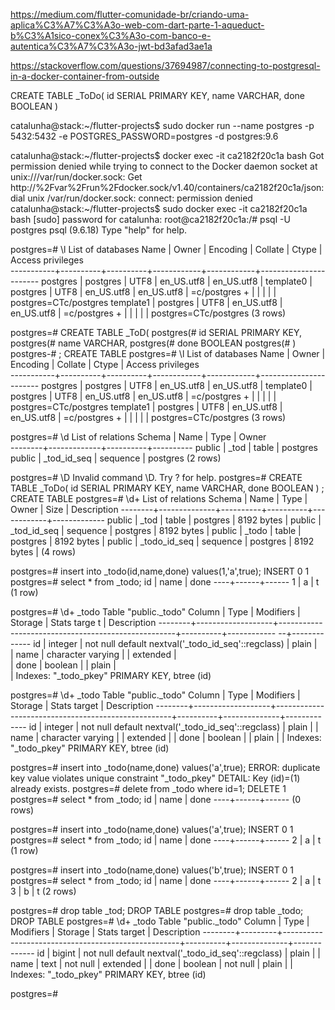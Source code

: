 
https://medium.com/flutter-comunidade-br/criando-uma-aplica%C3%A7%C3%A3o-web-com-dart-parte-1-aqueduct-b%C3%A1sico-conex%C3%A3o-com-banco-e-autentica%C3%A7%C3%A3o-jwt-bd3afad3ae1a

https://stackoverflow.com/questions/37694987/connecting-to-postgresql-in-a-docker-container-from-outside

CREATE TABLE _ToDo(
  id SERIAL PRIMARY KEY,
  name VARCHAR,
  done BOOLEAN
)

catalunha@stack:~/flutter-projects$ sudo docker run --name postgres -p 5432:5432 -e POSTGRES_PASSWORD=postgres -d postgres:9.6



catalunha@stack:~/flutter-projects$ docker exec -it ca2182f20c1a bash
Got permission denied while trying to connect to the Docker daemon socket at unix:///var/run/docker.sock: Get http://%2Fvar%2Frun%2Fdocker.sock/v1.40/containers/ca2182f20c1a/json: dial unix /var/run/docker.sock: connect: permission denied
catalunha@stack:~/flutter-projects$ sudo docker exec -it ca2182f20c1a bash
[sudo] password for catalunha: 
root@ca2182f20c1a:/# psql -U postgres
psql (9.6.18)
Type "help" for help.

postgres=# \l
                                 List of databases
   Name    |  Owner   | Encoding |  Collate   |   Ctype    |   Access privileges   
-----------+----------+----------+------------+------------+-----------------------
 postgres  | postgres | UTF8     | en_US.utf8 | en_US.utf8 | 
 template0 | postgres | UTF8     | en_US.utf8 | en_US.utf8 | =c/postgres          +
           |          |          |            |            | postgres=CTc/postgres
 template1 | postgres | UTF8     | en_US.utf8 | en_US.utf8 | =c/postgres          +
           |          |          |            |            | postgres=CTc/postgres
(3 rows)

postgres=# CREATE TABLE _ToD(
postgres(#   id SERIAL PRIMARY KEY,
postgres(#   name VARCHAR,
postgres(#   done BOOLEAN
postgres(# )
postgres-# ;
CREATE TABLE
postgres=# \l
                                 List of databases
   Name    |  Owner   | Encoding |  Collate   |   Ctype    |   Access privileges   
-----------+----------+----------+------------+------------+-----------------------
 postgres  | postgres | UTF8     | en_US.utf8 | en_US.utf8 | 
 template0 | postgres | UTF8     | en_US.utf8 | en_US.utf8 | =c/postgres          +
           |          |          |            |            | postgres=CTc/postgres
 template1 | postgres | UTF8     | en_US.utf8 | en_US.utf8 | =c/postgres          +
           |          |          |            |            | postgres=CTc/postgres
(3 rows)

postgres=# \d
             List of relations
 Schema |    Name     |   Type   |  Owner   
--------+-------------+----------+----------
 public | _tod        | table    | postgres
 public | _tod_id_seq | sequence | postgres
(2 rows)

postgres=# \D
Invalid command \D. Try \? for help.
postgres=# CREATE TABLE _ToDo(
  id SERIAL PRIMARY KEY,
  name VARCHAR,
  done BOOLEAN
)
;
CREATE TABLE
postgres=# \d+
                           List of relations
 Schema |     Name     |   Type   |  Owner   |    Size    | Description 
--------+--------------+----------+----------+------------+-------------
 public | _tod         | table    | postgres | 8192 bytes | 
 public | _tod_id_seq  | sequence | postgres | 8192 bytes | 
 public | _todo        | table    | postgres | 8192 bytes | 
 public | _todo_id_seq | sequence | postgres | 8192 bytes | 
(4 rows)

postgres=# insert into _todo(id,name,done) values(1,'a',true);
INSERT 0 1
postgres=# select * from _todo;
 id | name | done 
----+------+------
  1 | a    | t
(1 row)

postgres=# \d+ _todo
                                                  Table "public._todo"
 Column |       Type        |                     Modifiers                      | Storage  | Stats targe
t | Description 
--------+-------------------+----------------------------------------------------+----------+------------
--+-------------
 id     | integer           | not null default nextval('_todo_id_seq'::regclass) | plain    |            
  | 
 name   | character varying |                                                    | extended |            
  | 
 done   | boolean           |                                                    | plain    |            
  | 
Indexes:
    "_todo_pkey" PRIMARY KEY, btree (id)

postgres=# \d+ _todo
                                                  Table "public._todo"
 Column |       Type        |                     Modifiers                      | Storage  | Stats target | Description 
--------+-------------------+----------------------------------------------------+----------+--------------+-------------
 id     | integer           | not null default nextval('_todo_id_seq'::regclass) | plain    |              | 
 name   | character varying |                                                    | extended |              | 
 done   | boolean           |                                                    | plain    |              | 
Indexes:
    "_todo_pkey" PRIMARY KEY, btree (id)

postgres=# insert into _todo(name,done) values('a',true);
ERROR:  duplicate key value violates unique constraint "_todo_pkey"
DETAIL:  Key (id)=(1) already exists.
postgres=# delete from _todo where id=1;
DELETE 1
postgres=# select * from _todo;
 id | name | done 
----+------+------
(0 rows)

postgres=# insert into _todo(name,done) values('a',true);
INSERT 0 1
postgres=# select * from _todo;
 id | name | done 
----+------+------
  2 | a    | t
(1 row)

postgres=# insert into _todo(name,done) values('b',true);
INSERT 0 1
postgres=# select * from _todo;
 id | name | done 
----+------+------
  2 | a    | t
  3 | b    | t
(2 rows)

postgres=# drop table _tod;
DROP TABLE
postgres=# drop table _todo;
DROP TABLE
postgres=# \d+ _todo
                                             Table "public._todo"
 Column |  Type   |                     Modifiers                      | Storage  | Stats target | Description 
--------+---------+----------------------------------------------------+----------+--------------+-------------
 id     | bigint  | not null default nextval('_todo_id_seq'::regclass) | plain    |              | 
 name   | text    | not null                                           | extended |              | 
 done   | boolean | not null                                           | plain    |              | 
Indexes:
    "_todo_pkey" PRIMARY KEY, btree (id)

postgres=# 